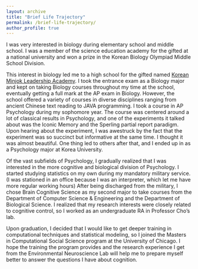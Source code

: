 ```yaml
---
layout: archive
title: "Brief Life Trajectory"
permalink: /brief-life-trajectory/
author_profile: true
---
```

I was very interested in biology during elementary school and middle school. I was a member of the science education academy for the gifted at a national university and won a prize in the Korean Biology Olympiad Middle School Division.

This interest in biology led me to a high school for the gifted named [Korean Minjok Leadership Academy](http://english.minjok.hs.kr/). I took the entrance exam as a Biology major and kept on taking Biology courses throughout my time at the school, eventually getting a full mark at the AP exam in Biology. However, the school offered a variety of courses in diverse disciplines ranging from ancient Chinese text reading to JAVA programming. I took a course in AP Psychology during my sophomore year. The course was centered around a lot of classical results in Psychology, and one of the experiments it talked about was the Iconic Memory and the Sperling partial report paradigm. Upon hearing about the experiment, I was awestruck by the fact that the experiment was so succinct but informative at the same time. I thought it was almost beautiful. One thing led to others after that, and I ended up in as a Psychology major at Korea University.

Of the vast subfields of Psychology, I gradually realized that I was interested in the more cognitive and biological division of Psychology. I started studying statistics on my own during my mandatory military service. (I was stationed in an office because I was an interpreter, which let me have more regular working hours) After being discharged from the military, I chose Brain Cognitive Science as my second major to take courses from the Department of Computer Science & Engineering and the Department of Biological Science. I realized that my research interests were closely related to cognitive control, so I worked as an undergraduate RA in Professor Cho’s lab.

Upon graduation, I decided that I would like to get deeper training in computational techniques and statistical modeling, so I joined the Masters in Computational Social Science program at the University of Chicago. I hope the training the program provides and the research experience I get from the Environmental Neuroscience Lab will help me to prepare myself better to answer the questions I have about cognition.
